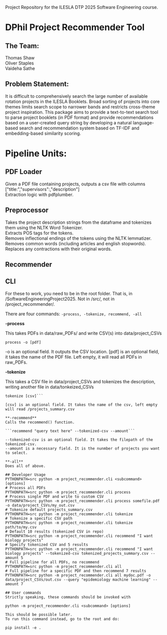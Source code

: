 Project Repository for the ILESLA DTP 2025 Software Engineering course.

# DPhil Project Recommender Tool 
## The Team:
Thomas Shaw\
Oliver Staples\
Vaideha Sathe

## Problem Statement:
It is difficult to comprehensively search the large number of available rotation projects in the ILESLA Booklets. Broad sorting of projects into core themes limits search scope to narrower bands and restricts cross-theme project inspiration. This package aims to provide a text-to-text search tool to parse project booklets (in PDF format) and provide recommendations based on a user-created query string by developing a natural language-based search and recommendation system based on TF-IDF and embedding-based similarity scoring.

# Pipeline Units:
## PDF Loader
Given a PDF file containing projects, outputs a csv file with columns ["title:","supervisors":,"description"]\
Extraction logic with pdfplumber.

## Preprocessor
Takes the project description strings from the dataframe and tokenizes them using the NLTK Word Tokenizer.\
Extracts POS tags for the tokens.\
Removes inflectional endings of the tokens using the NLTK lemmatizer.\
Removes common words (including articles and english stopwords).\
Replaces any contractions with their original words.

## Recommender

## CLI

For these to work, you need to be in the root folder. That is, in /SoftwareEngineeringProject2025. Not in /src/, not in /project_recommender/.

There are four commands: ```-process, -tokenize, recommend, -all```

**-process**

This takes PDFs in data/raw_PDFs/ and write CSV(s) into data/project_CSVs

```
process -o [pdf] 
```

-o is an optional field. It outputs the CSV location.
[pdf] is an optional field, it takes the name of the PDF file. Left empty, it will read all PDFs in raw_PDFs.

**-tokenize**

This takes a CSV file in data/project_CSVs and tokenizes the description, writing another file in data/tonkeized_CSVs

```
tokenize [csv]```

[csv] is an optional field. It takes the name of the csv, left empty will read /projects_summary.csv

**-recommend**
Calls the recommend() function.

```recommend "query text here" --tokenized-csv --amount```

--tokenized-csv is an optional field. It takes the filepath of the tokenized-csv.
--amount is a necessary field. It is the nunmber of projects you want to select.

**-all**
Does all of above.

## Developer Usage
PYTHONPATH=src python -m project_recommender.cli <subcommand> [options]
# Process all PDFs
PYTHONPATH=src python -m project_recommender.cli process
# Process single PDF and write to custom CSV
PYTHONPATH=src python -m project_recommender.cli process somefile.pdf -o data/project_CSVs/my_out.csv
# Tokenize default projects_summary.csv
PYTHONPATH=src python -m project_recommender.cli tokenize
# Tokenize a specific CSV path
PYTHONPATH=src python -m project_recommender.cli tokenize path/to/my.csv
# Default 10 results (tokenized CSV in repo)
PYTHONPATH=src python -m project_recommender.cli recommend "I want biology projects"
# Specify tokenized CSV and 5 results
PYTHONPATH=src python -m project_recommender.cli recommend "I want biology projects" --tokenized-csv tokenized_projects_summary.csv --amount 5
# Full pipeline for all PDFs, no recommend
PYTHONPATH=src python -m project_recommender.cli all
# Full pipeline for a specific PDF and then recommend 7 results
PYTHONPATH=src python -m project_recommender.cli all mydoc.pdf -o data/project_CSVs/out.csv --query "epidemiology machine learning" --amount 7

## User commands
Strictly speaking, these commands should be invoked with 

python -m project_recommender.cli <subcommand> [options]

This should be possible later.
To run this command instead, go to the root and do:

pip install -e .
